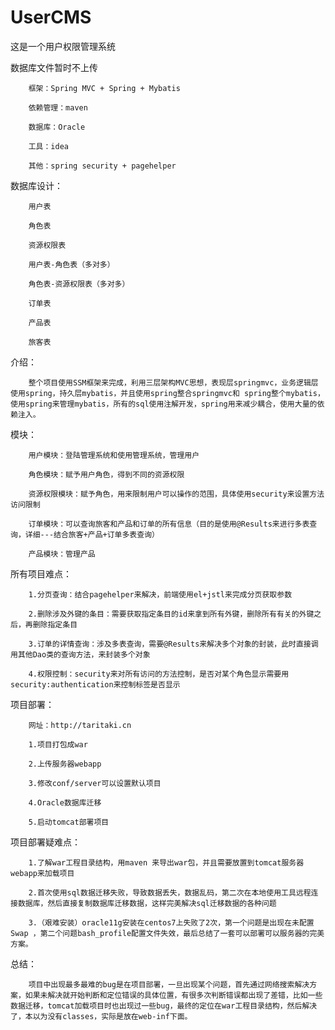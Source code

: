 # UserCMS
这是一个用户权限管理系统

数据库文件暂时不上传



        框架：Spring MVC + Spring + Mybatis
        
        依赖管理：maven

        数据库：Oracle

        工具：idea

        其他：spring security + pagehelper

数据库设计：

        用户表

        角色表

        资源权限表

        用户表-角色表（多对多）

        角色表-资源权限表（多对多）

        订单表

        产品表

        旅客表


介绍：
        
        整个项目使用SSM框架来完成，利用三层架构MVC思想，表现层springmvc，业务逻辑层使用spring，持久层mybatis，并且使用spring整合springmvc和 spring整个mybatis，使用spring来管理mybatis，所有的sql使用注解开发，spring用来减少耦合，使用大量的依赖注入。

模块：
        
        用户模块：登陆管理系统和使用管理系统，管理用户

        角色模块：赋予用户角色，得到不同的资源权限

        资源权限模块：赋予角色，用来限制用户可以操作的范围，具体使用security来设置方法访问限制

        订单模块：可以查询旅客和产品和订单的所有信息（目的是使用@Results来进行多表查询，详细---结合旅客+产品+订单多表查询）

        产品模块：管理产品

所有项目难点：

        1.分页查询：结合pagehelper来解决，前端使用el+jstl来完成分页获取参数

        2.删除涉及外键的条目：需要获取指定条目的id来拿到所有外键，删除所有有关的外键之后，再删除指定条目

        3.订单的详情查询：涉及多表查询，需要@Results来解决多个对象的封装，此时直接调用其他Dao类的查询方法，来封装多个对象

        4.权限控制：security来对所有访问的方法控制，是否对某个角色显示需要用security:authentication来控制标签是否显示
        
        
项目部署：
        
        网址：http://taritaki.cn
        
        1.项目打包成war
        
        2.上传服务器webapp
        
        3.修改conf/server可以设置默认项目
        
        4.Oracle数据库迁移
        
        5.启动tomcat部署项目
        
项目部署疑难点：
                 
        1.了解war工程目录结构，用maven 来导出war包，并且需要放置到tomcat服务器webapp来加载项目
                 
        2.首次使用sql数据迁移失败，导致数据丢失，数据乱码，第二次在本地使用工具远程连接数据库，然后直接复制数据库迁移数据，这样完美解决sql迁移数据的各种问题
         
        3.（艰难安装）oracle11g安装在centos7上失败了2次，第一个问题是出现在未配置Swap ，第二个问题bash_profile配置文件失效，最后总结了一套可以部署可以服务器的完美方案。
        
        
 总结：
        
        项目中出现最多最难的bug是在项目部署，一旦出现某个问题，首先通过网络搜索解决方案，如果未解决就开始判断和定位错误的具体位置，有很多次判断错误都出现了差错，比如一些数据迁移，tomcat加载项目时也出现过一些bug，最终的定位在war工程目录结构，然后解决了，本以为没有classes，实际是放在web-inf下面。
        

